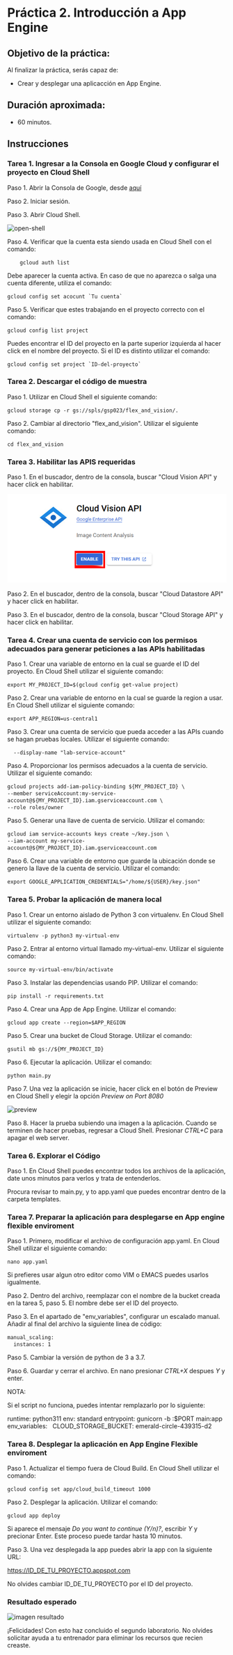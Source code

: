 # Práctica 2. Introducción a App Engine 

## Objetivo de la práctica:
Al finalizar la práctica, serás capaz de:
- Crear y desplegar una aplicacción en App Engine.

## Duración aproximada:
- 60 minutos.

## Instrucciones 

### Tarea 1. Ingresar a la Consola en Google Cloud y configurar el proyecto en Cloud Shell
Paso 1. Abrir la Consola de Google, desde <a href="https://console.cloud.google.com/">aquí</a>

Paso 2. Iniciar sesión.

Paso 3. Abrir Cloud Shell.

![open-shell](../Práctica2/activate-shell.png)

Paso 4. Verificar que la cuenta esta siendo usada en Cloud Shell con el comando:

```
    gcloud auth list
```

Debe aparecer la cuenta activa. En caso de que no aparezca o salga una cuenta diferente, utiliza el comando:

```
gcloud config set acocunt `Tu cuenta`
```
Paso 5. Verificar que estes trabajando en el proyecto correcto con el comando:

```
gcloud config list project
```

Puedes encontrar el ID del proyecto en la parte superior izquierda al hacer click en el nombre del proyecto. Si el ID es distinto utilizar el comando:

```
gcloud config set project `ID-del-proyecto`
```
### Tarea 2. Descargar el código de muestra
Paso 1. Utilizar en Cloud Shell el siguiente comando:

```
gcloud storage cp -r gs://spls/gsp023/flex_and_vision/.
```

Paso 2. Cambiar al directorio "flex_and_vision". Utilizar el siguiente comando:

```
cd flex_and_vision
```

### Tarea 3. Habilitar las APIS requeridas

Paso 1. En el buscador, dentro de la consola, buscar "Cloud Vision API" y hacer click en habilitar.

![Enable](../Práctica2/enable.png)

Paso 2. En el buscador, dentro de la consola, buscar "Cloud Datastore API" y hacer click en habilitar.

Paso 3. En el buscador, dentro de la consola, buscar "Cloud Storage API" y hacer click en habilitar.

### Tarea 4. Crear una cuenta de servicio con los permisos adecuados para generar peticiones a las APIs habilitadas

Paso 1. Crear una variable de entorno en la cual se guarde el ID del proyecto. En Cloud Shell utilizar el siguiente comando:

```
export MY_PROJECT_ID=$(gcloud config get-value project)
```

Paso 2. Crear una variable de entorno en la cual se guarde la region a usar. En Cloud Shell utilizar el siguiente comando:

```
export APP_REGION=us-central1
```

Paso 3. Crear una cuenta de servicio que pueda acceder a las APIs cuando se hagan pruebas locales. Utilizar el siguiente comando:

```gcloud iam service-accounts create my-service-account \
  --display-name "lab-service-account"
```

Paso 4. Proporcionar los permisos adecuados a la cuenta de servicio. Utilizar el siguiente comando:

```
gcloud projects add-iam-policy-binding ${MY_PROJECT_ID} \
--member serviceAccount:my-service-account@${MY_PROJECT_ID}.iam.gserviceaccount.com \
--role roles/owner
```

Paso 5. Generar una llave de cuenta de servicio. Utilizar el comando:

```
gcloud iam service-accounts keys create ~/key.json \
--iam-account my-service-account@${MY_PROJECT_ID}.iam.gserviceaccount.com
```

Paso 6. Crear una variable de entorno que guarde la ubicación donde se genero la llave de la cuenta de servicio. Utilizar el comando:

```
export GOOGLE_APPLICATION_CREDENTIALS="/home/${USER}/key.json"
```

### Tarea 5. Probar la aplicación de manera local

Paso 1. Crear un entorno aislado de Python 3 con virtualenv. En Cloud Shell utilizar el siguiente comando:

```
virtualenv -p python3 my-virtual-env
```

Paso 2. Entrar al entorno virtual llamado my-virtual-env. Utilizar el siguiente comando:

```
source my-virtual-env/bin/activate
```

Paso 3. Instalar las dependencias usando PIP. Utilizar el comando:

```
pip install -r requirements.txt
```

Paso 4. Crear una App de App Engine. Utilizar el comando:

```
gcloud app create --region=$APP_REGION
```

Paso 5. Crear una bucket de Cloud Storage. Utilizar el comando:

```
gsutil mb gs://${MY_PROJECT_ID}
```

Paso 6. Ejecutar la aplicación. Utilizar el comando:

```
python main.py
```

Paso 7. Una vez la aplicación se inicie, hacer click en el botón de Preview en Cloud Shell y elegir la opción *Preview on Port 8080*

![preview](../Práctica2/preview8080.png)

Paso 8. Hacer la prueba subiendo una imagen a la aplicación. Cuando se terminen de hacer pruebas, regresar a Cloud Shell. Presionar *CTRL+C* para apagar el web server.

### Tarea 6. Explorar el Código

Paso 1. En Cloud Shell puedes encontrar todos los archivos de la aplicación, date unos minutos para verlos y trata de entenderlos.

Procura revisar to main.py, y to app.yaml que puedes encontrar dentro de la carpeta templates.

### Tarea 7. Preparar la aplicación para desplegarse en App engine flexible enviroment

Paso 1. Primero, modificar el archivo de configuración app.yaml. En Cloud Shell utilizar el siguiente comando:

```
nano app.yaml
```
Si prefieres usar algun otro editor como VIM o EMACS puedes usarlos igualmente.

Paso 2. Dentro del archivo, reemplazar <your-cloud-storage-bucket> con el nombre de la bucket creada en la tarea 5, paso 5. El nombre debe ser el ID del proyecto.

Paso 3. En el apartado de "env_variables", configurar un escalado manual. Añadir al final del archivo la siguiente linea de código:

```
manual_scaling:
  instances: 1
```

Paso 5. Cambiar la versión de python de 3 a 3.7.

Paso 6. Guardar y cerrar el archivo. En nano presionar *CTRL+X* despues *Y* y enter.

NOTA: 

Si el script no funciona, puedes intentar remplazarlo por lo siguiente: 

runtime: python311
env: standard
entrypoint: gunicorn -b :$PORT main:app
 
env_variables:
  CLOUD_STORAGE_BUCKET: emerald-circle-439315-d2

### Tarea 8. Desplegar la aplicación en App Engine Flexible enviroment

Paso 1. Actualizar el tiempo fuera de Cloud Build. En Cloud Shell utilizar el comando:

```
gcloud config set app/cloud_build_timeout 1000
```

Paso 2. Desplegar la aplicación. Utilizar el comando:

```
gcloud app deploy
```

Si aparece el mensaje *Do you want to continue (Y/n)?*, escribir *Y* y precionar Enter. Este proceso puede tardar hasta 10 minutos.

Paso 3. Una vez desplegada la app puedes abrir la app con la siguiente URL:

https://ID_DE_TU_PROYECTO.appspot.com

No olvides cambiar ID_DE_TU_PROYECTO por el ID del proyecto.


### Resultado esperado
![imagen resultado](../Práctica2/resultado.png)

¡Felicidades! Con esto haz concluido el segundo laboratorio. 
No olvides solicitar ayuda a tu entrenador para eliminar los recursos que recien creaste.
